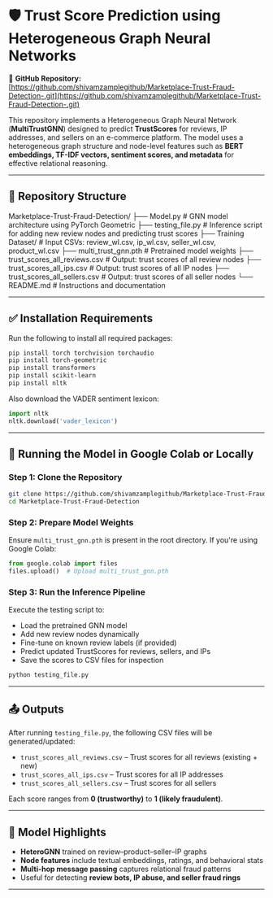 
# 🛡️ Trust Score Prediction using Heterogeneous Graph Neural Networks

🔗 **GitHub Repository:** [https://github.com/shivamzamplegithub/Marketplace-Trust-Fraud-Detection-.git](https://github.com/shivamzamplegithub/Marketplace-Trust-Fraud-Detection-.git)

This repository implements a Heterogeneous Graph Neural Network (**MultiTrustGNN**) designed to predict **TrustScores** for reviews, IP addresses, and sellers on an e-commerce platform. The model uses a heterogeneous graph structure and node-level features such as **BERT embeddings, TF-IDF vectors, sentiment scores, and metadata** for effective relational reasoning.

---

## 📁 Repository Structure

Marketplace-Trust-Fraud-Detection/
├── Model.py                     # GNN model architecture using PyTorch Geometric
├── testing_file.py              # Inference script for adding new review nodes and predicting trust scores
├── Training Dataset/            # Input CSVs: review_wl.csv, ip_wl.csv, seller_wl.csv, product_wl.csv
├── multi_trust_gnn.pth          # Pretrained model weights
├── trust_scores_all_reviews.csv # Output: trust scores of all review nodes
├── trust_scores_all_ips.csv     # Output: trust scores of all IP nodes
├── trust_scores_all_sellers.csv # Output: trust scores of all seller nodes
└── README.md                    # Instructions and documentation

---

## ✅ Installation Requirements

Run the following to install all required packages:

```bash
pip install torch torchvision torchaudio  
pip install torch-geometric  
pip install transformers  
pip install scikit-learn  
pip install nltk  
```

Also download the VADER sentiment lexicon:

```python
import nltk  
nltk.download('vader_lexicon')  
```

---

## 🚀 Running the Model in Google Colab or Locally

### Step 1: Clone the Repository

```bash
git clone https://github.com/shivamzamplegithub/Marketplace-Trust-Fraud-Detection-.git  
cd Marketplace-Trust-Fraud-Detection  
```

### Step 2: Prepare Model Weights

Ensure `multi_trust_gnn.pth` is present in the root directory.
If you're using Google Colab:

```python
from google.colab import files  
files.upload()  # Upload multi_trust_gnn.pth  
```

### Step 3: Run the Inference Pipeline

Execute the testing script to:

* Load the pretrained GNN model
* Add new review nodes dynamically
* Fine-tune on known review labels (if provided)
* Predict updated TrustScores for reviews, sellers, and IPs
* Save the scores to CSV files for inspection

```bash
python testing_file.py  
```

---

## 📤 Outputs

After running `testing_file.py`, the following CSV files will be generated/updated:

* `trust_scores_all_reviews.csv` – Trust scores for all reviews (existing + new)
* `trust_scores_all_ips.csv` – Trust scores for all IP addresses
* `trust_scores_all_sellers.csv` – Trust scores for all sellers

Each score ranges from **0 (trustworthy)** to **1 (likely fraudulent)**.

---

## 📌 Model Highlights

* **HeteroGNN** trained on review–product–seller–IP graphs
* **Node features** include textual embeddings, ratings, and behavioral stats
* **Multi-hop message passing** captures relational fraud patterns
* Useful for detecting **review bots, IP abuse, and seller fraud rings**

---
